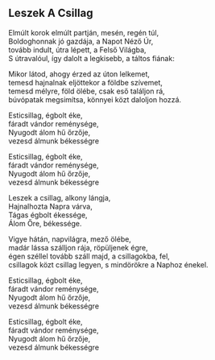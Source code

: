## Leszek A Csillag

Elmúlt korok elmúlt partján, mesén, regén túl,  
Boldoghonnak jó gazdája, a Napot Néző Úr,  
tovább indult, útra lépett, a Felső Világba,  
S útravalóul, így dalolt a legkisebb, a táltos fiának:

Mikor látod, ahogy érzed az úton lelkemet,  
temesd hajnalnak eljöttekor a földbe szívemet,  
temesd mélyre, föld ölébe, csak eső találjon rá,  
búvópatak megsimítsa, könnyei közt daloljon hozzá.

Esticsillag, égbolt éke,  
fáradt vándor reménysége,  
Nyugodt álom hű őrzője,  
vezesd álmunk békességre

Esticsillag, égbolt éke,  
fáradt vándor reménysége,  
Nyugodt álom hű őrzője,  
vezesd álmunk békességre

Leszek a csillag, alkony lángja,  
Hajnalhozta Napra várva,  
Tágas égbolt ékessége,  
Álom Őre, békessége.

Vigye hátán, napvilágra, mező ölébe,  
madár lássa szálljon rája, röpüljenek égre,  
égen széllel tovább száll majd, a csillagokba, fel,  
csillagok közt csillag legyen, s mindörökre a Naphoz énekel.

Esticsillag, égbolt éke,  
fáradt vándor reménysége,  
Nyugodt álom hű őrzője,  
vezesd álmunk békességre

Esticsillag, égbolt éke,  
fáradt vándor reménysége,  
Nyugodt álom hű őrzője,  
vezesd álmunk békességre
